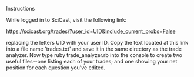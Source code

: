 Instructions

While logged in to SciCast, visit the following link:

https://scicast.org/trades/?user_id=UID&include_current_probs=False

replacing the letters UID with your user ID.  Copy the text located at this link into a file name 'trades.txt' and save it in the same directory as the trade analyzer.  Now type ruby trade_analyzer.rb into the console to create two useful files--one listing each of your trades; and one showing your net position for each question you've edited.